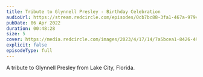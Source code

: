 ```yaml
---
title: Tribute to Glynnell Presley - Birthday Celebration
audioUrl: https://stream.redcircle.com/episodes/0cb7bc88-3fa1-467a-9794-4350bf41185a/stream.mp3
pubDate: 06 Apr 2022
duration: 00:48:28
size: 5
cover: https://media.redcircle.com/images/2023/4/17/14/7a5bcea1-8426-4909-8d91-59a5e8fb3c2c_28314066_493989279576450_7444048405564173152_n.jpg?d=440x440
explicit: false
episodeType: full
---
```

A tribute to Glynnell Presley from Lake City, Florida.